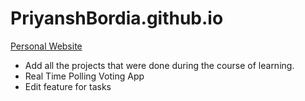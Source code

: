 # PriyanshBordia.github.io

[Personal Website](https://PriyanshBordia.github.io)

- Add all the projects that were done during the course of learning.
- Real Time Polling Voting App
- Edit feature for tasks
